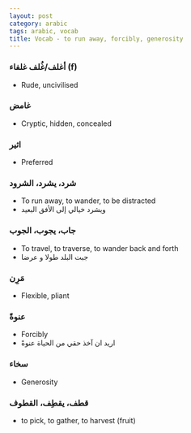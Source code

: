 ```yaml
---
layout: post
category: arabic
tags: arabic, vocab
title: Vocab - to run away, forcibly, generosity
---
```


### أغلف/غُلف غلفاء (f)
- Rude, uncivilised

### غامض
- Cryptic, hidden, concealed

### اثير
- Preferred

### شرد، يشرد، الشرود
- To run away, to wander, to be distracted
- ويشرد خيالي إلى الأفق البعيد

### جاب، يجوب، الجوب
- To travel, to traverse, to wander back and forth
- جبت البلد طولا و عرضا 

### مَرِن
- Flexible, pliant

### عنوةً
- Forcibly
- اريد ان آخذ حقي من الحياة عنوةً

### سخاء
- Generosity

### قطف، يقطِف، القطوف
- to pick, to gather, to harvest (fruit)
